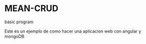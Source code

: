 # MEAN-CRUD
basic program

Este es un ejemplo de como hacer una aplicacion web con angular y mongoDB
